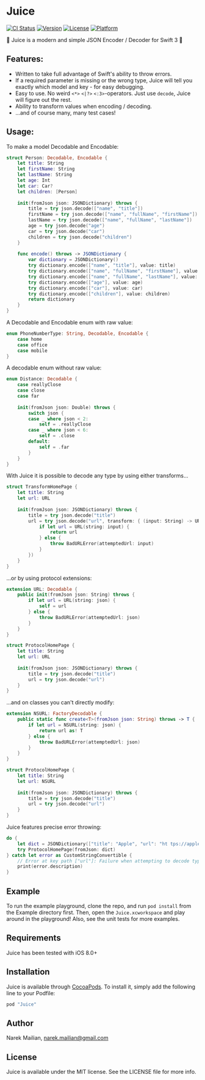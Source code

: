 # Juice

[![CI Status](http://img.shields.io/travis/rundfunk47/Juice.svg?style=flat)](https://travis-ci.org/rundfunk47/Juice)
[![Version](https://img.shields.io/cocoapods/v/Juice.svg?style=flat)](http://cocoapods.org/pods/Juice)
[![License](https://img.shields.io/cocoapods/l/Juice.svg?style=flat)](http://cocoapods.org/pods/Juice)
[![Platform](https://img.shields.io/cocoapods/p/Juice.svg?style=flat)](http://cocoapods.org/pods/Juice)

🍎 Juice is a modern and simple JSON Encoder / Decoder for Swift 3 🍎

## Features:
* Written to take full advantage of Swift's ability to throw errors.
* If a required parameter is missing or the wrong type, Juice will tell you exactly which model and key - for easy debugging.
* Easy to use. No weird `<*>` `<|?>` `<:3>`-operators. Just use `decode`, Juice will figure out the rest.
* Ability to transform values when encoding / decoding.
* ...and of course many, many test cases!

## Usage:

To make a model Decodable and Encodable:
```swift
struct Person: Decodable, Encodable {
    let title: String
    let firstName: String
    let lastName: String
    let age: Int
    let car: Car?
    let children: [Person]
    
    init(fromJson json: JSONDictionary) throws {
        title = try json.decode(["name", "title"])
        firstName = try json.decode(["name", "fullName", "firstName"])
        lastName = try json.decode(["name", "fullName", "lastName"])
        age = try json.decode("age")
        car = try json.decode("car")
        children = try json.decode("children")
    }
    
    func encode() throws -> JSONDictionary {
        var dictionary = JSONDictionary()
        try dictionary.encode(["name", "title"], value: title)
        try dictionary.encode(["name", "fullName", "firstName"], value: firstName)
        try dictionary.encode(["name", "fullName", "lastName"], value: lastName)
        try dictionary.encode(["age"], value: age)
        try dictionary.encode(["car"], value: car)
        try dictionary.encode(["children"], value: children)
        return dictionary
    }
}
```

A Decodable and Encodable enum with raw value:
```swift
enum PhoneNumberType: String, Decodable, Encodable {
    case home
    case office
    case mobile
}
```

A decodable enum without raw value:
```swift
enum Distance: Decodable {
    case reallyClose
    case close
    case far
    
    init(fromJson json: Double) throws {
        switch json {
        case _ where json < 2:
            self = .reallyClose
        case _ where json < 6:
            self = .close
        default:
            self = .far
        }
    }
}
```

With Juice it is possible to decode any type by using either transforms...
```swift
struct TransformHomePage {
    let title: String
    let url: URL
    
    init(fromJson json: JSONDictionary) throws {
        title = try json.decode("title")
        url = try json.decode("url", transform: { (input: String) -> URL in
            if let url = URL(string: input) {
                return url
            } else {
                throw BadURLError(attemptedUrl: input)
            }
        })
    }
}
```

...or by using protocol extensions:
```swift
extension URL: Decodable {
    public init(fromJson json: String) throws {
        if let url = URL(string: json) {
            self = url
        } else {
            throw BadURLError(attemptedUrl: json)
        }
    }
}

struct ProtocolHomePage {
    let title: String
    let url: URL
    
    init(fromJson json: JSONDictionary) throws {
        title = try json.decode("title")
        url = try json.decode("url")
    }
}
```

...and on classes you can't directly modify:

```swift
extension NSURL: FactoryDecodable {
    public static func create<T>(fromJson json: String) throws -> T {
        if let url = NSURL(string: json) {
            return url as! T
        } else {
            throw BadURLError(attemptedUrl: json)
        }
    }
}

struct ProtocolHomePage {
    let title: String
    let url: NSURL
    
    init(fromJson json: JSONDictionary) throws {
        title = try json.decode("title")
        url = try json.decode("url")
    }
}
```

Juice features precise error throwing:
```swift
do {
    let dict = JSONDictionary(["title": "Apple", "url": "ht tps://apple.com"])
    try ProtocolHomePage(fromJson: dict)
} catch let error as CustomStringConvertible {
    // Error at key path ["url"]: Failure when attempting to decode type URL: Not a valid URL: "ht tps://apple.com"
    print(error.description)
}
```

## Example

To run the example playground, clone the repo, and run `pod install` from the Example directory first. Then, open the `Juice.xcworkspace` and play around in the playground! Also, see the unit tests for more examples. 

## Requirements

Juice has been tested with iOS 8.0+

## Installation

Juice is available through [CocoaPods](http://cocoapods.org). To install
it, simply add the following line to your Podfile:

```ruby
pod "Juice"
```

## Author

Narek Mailian, narek.mailian@gmail.com

## License

Juice is available under the MIT license. See the LICENSE file for more info.
